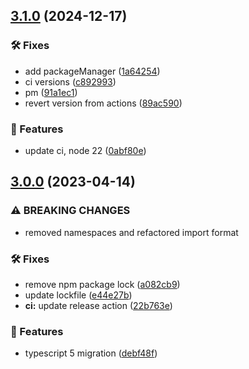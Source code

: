 ## [3.1.0](https://github.com/SkeLLLa/node-object-hash/compare/v3.0.0...v3.1.0) (2024-12-17)


### 🛠 Fixes

* add packageManager ([1a64254](https://github.com/SkeLLLa/node-object-hash/commit/1a64254e12b84cf55b5d500af9f08f41837f2c60))
* ci versions ([c892993](https://github.com/SkeLLLa/node-object-hash/commit/c892993c1aaa1501caf5c227754814167db67479))
* pm ([91a1ec1](https://github.com/SkeLLLa/node-object-hash/commit/91a1ec116e736c6455485c82e1ba13b78c56bf97))
* revert version from actions ([89ac590](https://github.com/SkeLLLa/node-object-hash/commit/89ac5907fd2f0dba130a31b570d55ad052b3a308))


### 🚀 Features

* update ci, node 22 ([0abf80e](https://github.com/SkeLLLa/node-object-hash/commit/0abf80e3f9f2195391c1a4df2c370966b31f6064))

## [3.0.0](https://github.com/SkeLLLa/node-object-hash/compare/v2.3.10...v3.0.0) (2023-04-14)


### ⚠ BREAKING CHANGES

* removed namespaces and refactored import format

### 🛠 Fixes

* remove npm package lock ([a082cb9](https://github.com/SkeLLLa/node-object-hash/commit/a082cb973171e0813216365d51df148fc2791807))
* update lockfile ([e44e27b](https://github.com/SkeLLLa/node-object-hash/commit/e44e27bd25cbb1b1476b76e7b732c20681acf910))
* **ci:** update release action ([22b763e](https://github.com/SkeLLLa/node-object-hash/commit/22b763e107ce3039b5a458bc2131c23e8a618b9e))


### 🚀 Features

* typescript 5 migration ([debf48f](https://github.com/SkeLLLa/node-object-hash/commit/debf48fc0e8d3f2746455925e0d975b39873c4e1))
